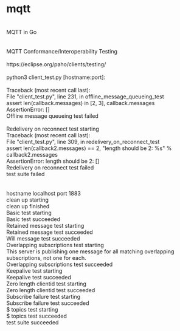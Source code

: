 mqtt
====
<br>
MQTT in Go<br>
<br>
<br>
MQTT Conformance/Interoperability Testing<br>
<br>
https://eclipse.org/paho/clients/testing/<br>
<br>
python3 client_test.py [hostname:port]:<br>
<br>
Traceback (most recent call last):<br>
  File "client_test.py", line 231, in offline_message_queueing_test<br>
    assert len(callback.messages) in [2, 3], callback.messages<br>
AssertionError: []<br>
Offline message queueing test failed<br>
<br>
Redelivery on reconnect test starting<br>
Traceback (most recent call last):<br>
  File "client_test.py", line 309, in redelivery_on_reconnect_test<br>
    assert len(callback2.messages) == 2, "length should be 2: %s" % callback2.messages<br>
AssertionError: length should be 2: []<br>
Redelivery on reconnect test failed<br>
test suite failed<br>
<br>
<br>
hostname localhost port 1883<br>
clean up starting<br>
clean up finished<br>
Basic test starting<br>
Basic test succeeded<br>
Retained message test starting<br>
Retained message test succeeded<br>
Will message test succeeded<br>
Overlapping subscriptions test starting<br>
This server is publishing one message for all matching overlapping subscriptions, not one for each.<br>
Overlapping subscriptions test succeeded<br>
Keepalive test starting<br>
Keepalive test succeeded<br>
Zero length clientid test starting<br>
Zero length clientid test succeeded<br>
Subscribe failure test starting<br>
Subscribe failure test succeeded<br>
$ topics test starting<br>
$ topics test succeeded<br>
test suite succeeded<br>
